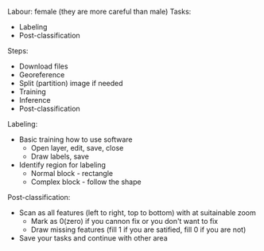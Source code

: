 Labour: female (they are more careful than male)
Tasks:
- Labeling
- Post-classification

Steps:
- Download files
- Georeference
- Split (partition) image if needed
- Training
- Inference
- Post-classification

Labeling:
- Basic training how to use software
  - Open layer, edit, save, close
  - Draw labels, save
- Identify region for labeling
  - Normal block - rectangle
  - Complex block - follow the shape

Post-classification:
- Scan as all features (left to right, top to bottom) with at suitainable zoom
  - Mark as 0(zero) if you cannon fix or you don't want to fix
  - Draw missing features (fill 1 if you are satified, fill 0 if you are not)
- Save your tasks and continue with other area